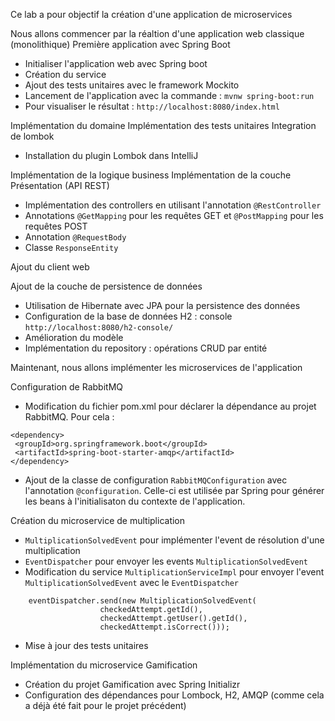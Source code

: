 Ce lab a pour objectif la création d'une application de microservices

Nous allons commencer par la réaltion d'une application web classique (monolithique)
Première application avec Spring Boot
* Initialiser l'application web avec Spring boot
* Création du service
* Ajout des tests unitaires avec le framework Mockito
* Lancement de l'application avec la commande : `mvnw spring-boot:run`
* Pour visualiser le résultat : `http://localhost:8080/index.html`

Implémentation du domaine
Implémentation des tests unitaires
Integration de lombok
* Installation du plugin Lombok dans IntelliJ

Implémentation de la logique business
Implémentation de la couche Présentation (API REST)
* Implémentation des controllers en utilisant l'annotation `@RestController`
* Annotations `@GetMapping` pour les requêtes GET et `@PostMapping` pour les requêtes POST
* Annotation `@RequestBody`
* Classe `ResponseEntity`

Ajout du client web

Ajout de la couche de persistence de données
* Utilisation de Hibernate avec JPA pour la persistence des données
* Configuration de la base de données H2 : console `http://localhost:8080/h2-console/`
* Amélioration du modèle
* Implémentation du repository : opérations CRUD par entité

Maintenant, nous allons implémenter les microservices de l'application

Configuration de RabbitMQ
* Modification du fichier pom.xml pour déclarer la dépendance au projet RabbitMQ. Pour cela :
```
<dependency>
 <groupId>org.springframework.boot</groupId>
 <artifactId>spring-boot-starter-amqp</artifactId>
</dependency>
```
* Ajout de la classe de configuration `RabbitMQConfiguration` avec l'annotation `@configuration`. Celle-ci est utilisée par Spring pour générer les beans
à l'initialisaton du contexte de l'application.

Création du microservice de multiplication
* `MultiplicationSolvedEvent` pour implémenter l'event de résolution d'une multiplication
* `EventDispatcher` pour envoyer les events `MultiplicationSolvedEvent`
* Modification du service `MultiplicationServiceImpl` pour envoyer l'event `MultiplicationSolvedEvent` avec le `EventDispatcher`
```
    eventDispatcher.send(new MultiplicationSolvedEvent(
                    checkedAttempt.getId(),
                    checkedAttempt.getUser().getId(),
                    checkedAttempt.isCorrect()));
```
* Mise à jour des tests unitaires

Implémentation du microservice Gamification
* Création du projet Gamification avec Spring Initializr
* Configuration des dépendances pour Lombock, H2, AMQP (comme cela a déjà été fait pour le projet précédent)